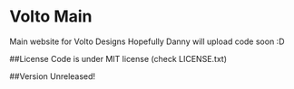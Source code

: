 # Volto Main
Main website for Volto Designs
Hopefully Danny will upload code soon :D

##License
Code is under MIT license (check LICENSE.txt)

##Version
Unreleased!
